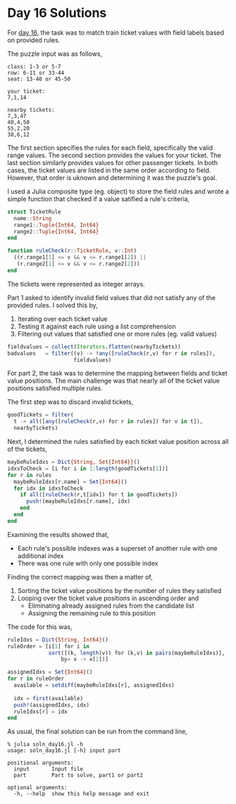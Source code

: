 # Day 16 Solutions

For [day 16](https://adventofcode.com/2020/day/16), the task was to 
match train ticket values with field labels based on provided rules. 

The puzzle input was as follows,

```
class: 1-3 or 5-7
row: 6-11 or 33-44
seat: 13-40 or 45-50

your ticket:
7,1,14

nearby tickets:
7,3,47
40,4,50
55,2,20
38,6,12
```


The first section specifies the rules for each field, specifically the
valid range values. The second section provides the values for your
ticket. The last section similarly provides values for other passenger
tickets. In both cases, the ticket values are listed in the same order
according to field.  However, that order is uknown and determining it
was the puzzle's goal.

I used a Julia composite type (eg. object) to store the field rules and wrote a
simple function that checked if a value satified a rule's criteria,

```julia
struct TicketRule
  name::String
  range1::Tuple{Int64, Int64}
  range2::Tuple{Int64, Int64}
end

function ruleCheck(r::TicketRule, v::Int)
  ((r.range1[1] <= v && v <= r.range1[2]) ||
   (r.range2[1] <= v && v <= r.range2[2]))
end
```

The tickets were represented as integer arrays. 

Part 1 asked to identify invalid field values that did not
satisfy any of the provided rules. I solved this
by,

1. Iterating over each ticket value
2. Testing it against each rule using a list comprehension
3. Filtering out values that satisfied one or more rules (eg. valid values)

```julia
fieldvalues = collect(Iterators.flatten(nearbyTickets))
badvalues   = filter((v) -> !any([ruleCheck(r,v) for r in rules]),
                     fieldvalues)
```

For part 2, the task was to determine the mapping between fields and
ticket value positions. The main challenge was that nearly all of the
ticket value positions satisfied multiple rules.

The first step was to discard invalid tickets,

```julia
goodTickets = filter(
  t -> all([any([ruleCheck(r,v) for r in rules]) for v in t]),
  nearbyTickets)
```

Next, I determined the rules satisfied by each ticket value position across all of the
tickets,

```julia
maybeRuleIdxs = Dict{String, Set{Int64}}()
idxsToCheck = [i for i in 1:length(goodTickets[1])]
for r in rules
  maybeRuleIdxs[r.name] = Set{Int64}()
  for idx in idxsToCheck
    if all([ruleCheck(r,t[idx]) for t in goodTickets])
      push!(maybeRuleIdxs[r.name], idx)
    end
  end
end
```

Examining the results showed that,

- Each rule's possible indexes was a superset of another
  rule with one additional index
- There was one rule with only one possible index

Finding the correct mapping was then a matter of,

1. Sorting the ticket value positions by the number of rules they satisfied
2. Looping over the ticket value positions in ascending order and
    - Eliminating already assigned rules from the candidate list
    - Assigning the remaining rule to this position

The code for this was,

```julia
ruleIdxs = Dict{String, Int64}()
ruleOrder = [i[1] for i in
             sort([(k, length(v)) for (k,v) in pairs(maybeRuleIdxs)],
                 by= x -> x[2])]

assignedIdxs = Set{Int64}()
for r in ruleOrder
  available = setdiff(maybeRuleIdxs[r], assignedIdxs)
  
  idx = first(available)
  push!(assignedIdxs, idx)
  ruleIdxs[r] = idx
end
```

As usual, the final solution can be run from the command line, 

```
% julia soln_day16.jl -h
usage: soln_day16.jl [-h] input part

positional arguments:
  input       Input file
  part        Part to solve, part1 or part2

optional arguments:
  -h, --help  show this help message and exit
```
